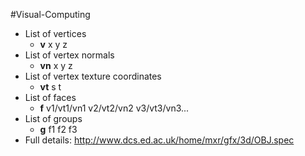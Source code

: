 #Visual-Computing 

- List of vertices  
	- **v** x y z  
- List of vertex normals  
	- **vn** x y z  
- List of vertex texture coordinates  
	- **vt** s t  
- List of faces  
	- **f** v1/vt1/vn1 v2/vt2/vn2 v3/vt3/vn3...  
- List of groups  
	- **g** f1 f2 f3  
- Full details: http://www.dcs.ed.ac.uk/home/mxr/gfx/3d/OBJ.spec